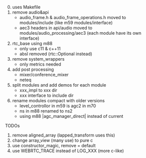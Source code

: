 
0. uses Makefile
1. remove audio&api
    - audio_frame.h & audio_frame_operations.h moved to modules/include (like m59 modules/interface)
    - aec3 headers in api/audio moved to modules/audio_processing/aec3 (each module have its own interface)
2. rtc_base using m88
    - only use c11 & c++11
    - absl removed (rtc::Optional instead)
3. remove system_wrappers
    - only metrics needed
4. add post processing
    - mixer/conference_mixer
    - neteq
5. split modules and add demos for each module
    - xxx_impl to xxx dir
    - xxx interface to include dir
6. rename modules compact with older versions
    - level_controllor in m59 is agc2 in m70
    - ns in m88 renamed to ns2
    - using m88 |agc_manager_direct| instead of current

TODOs
1. remove aligned_array (lapped_transform uses this)
2. change array_view (many use) to pure c
4. use constructor_magic, remove = default
5. use WEBRTC_TRACE instead of LOG_XXX (more c-like)
